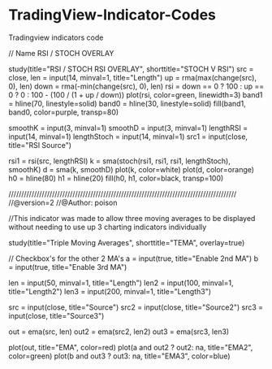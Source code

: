 # TradingView-Indicator-Codes
Tradingview indicators code

// Name RSI / STOCH OVERLAY 

study(title="RSI / STOCH RSI OVERLAY", shorttitle="STOCH V RSI")
src = close, len = input(14, minval=1, title="Length")
up = rma(max(change(src), 0), len)
down = rma(-min(change(src), 0), len)
rsi = down == 0 ? 100 : up == 0 ? 0 : 100 - (100 / (1 + up / down))
plot(rsi, color=green, linewidth=3)
band1 = hline(70, linestyle=solid)
band0 = hline(30, linestyle=solid)
fill(band1, band0, color=purple, transp=80)


smoothK = input(3, minval=1)
smoothD = input(3, minval=1)
lengthRSI = input(14, minval=1)
lengthStoch = input(14, minval=1)
src1 = input(close, title="RSI Source")

rsi1 = rsi(src, lengthRSI)
k = sma(stoch(rsi1, rsi1, rsi1, lengthStoch), smoothK)
d = sma(k, smoothD)
plot(k, color=white)
plot(d, color=orange)
h0 = hline(80)
h1 = hline(20)
fill(h0, h1, color=black, transp=100)


/////////////////////////////////////////////////////////////////////////////////////////
//@version=2
//@Author: poison

//This indicator was made to allow three moving averages to be displayed without needing to use up 3 charting indicators individually

study(title="Triple Moving Averages", shorttitle="TEMA", overlay=true)

// Checkbox's for the other 2 MA's
a = input(true, title="Enable 2nd MA")
b = input(true, title="Enable 3rd MA")

len = input(50, minval=1, title="Length")
len2 = input(100, minval=1, title="Length2")
len3 = input(200, minval=1, title="Length3")

src = input(close, title="Source")
src2 = input(close, title="Source2")
src3 = input(close, title="Source3")

out = ema(src, len)
out2 = ema(src2, len2)
out3 = ema(src3, len3)

plot(out, title="EMA", color=red)
plot(a and out2 ? out2: na, title="EMA2", color=green)
plot(b and out3 ? out3: na, title="EMA3", color=blue)
